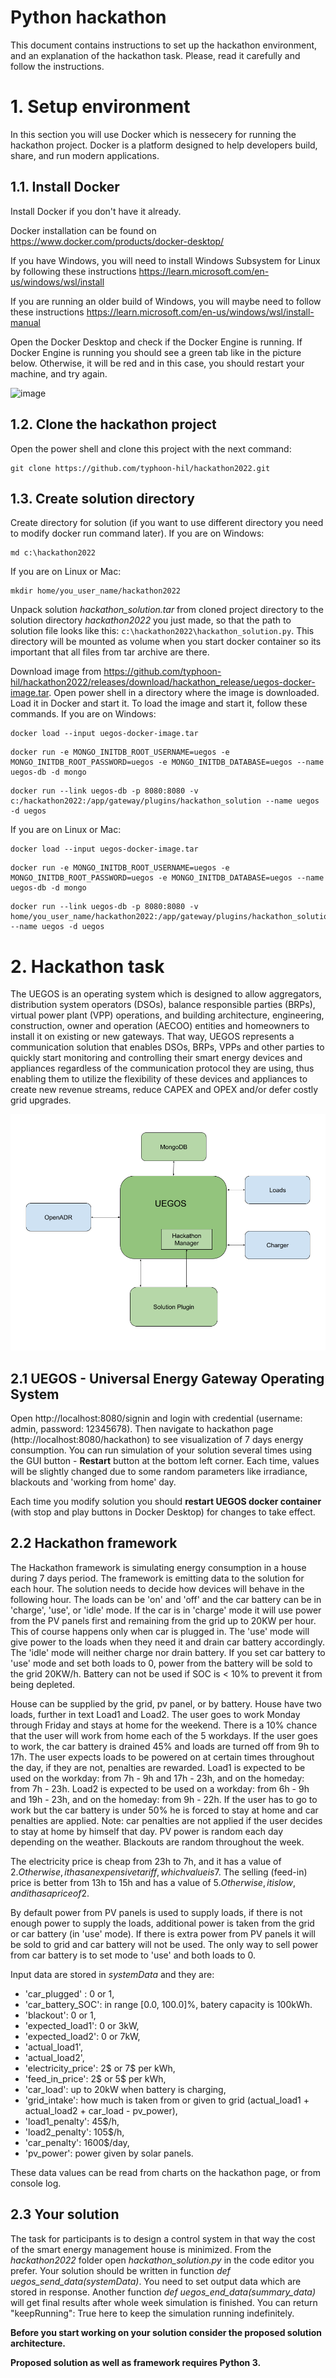 # Python hackathon
This document contains instructions to set up the hackathon environment, and an explanation of the hackathon task. Please, read it carefully and follow the instructions. 

# 1. Setup environment
In this section you will use Docker which is nessecery for running the hackathon project. Docker is a platform designed to help developers build, share, and run modern applications.

## 1.1. Install Docker
Install Docker if you don't have it already.

Docker installation can be found on https://www.docker.com/products/docker-desktop/

If you have Windows, you will need to install Windows Subsystem for Linux by following these instructions https://learn.microsoft.com/en-us/windows/wsl/install

If you are running an older build of Windows, you will maybe need to follow these instructions https://learn.microsoft.com/en-us/windows/wsl/install-manual

Open the Docker Desktop and check if the Docker Engine is running. If Docker Engine is running you should see a green tab like in the picture below. Otherwise, it will be red and in this case, you should restart your machine, and try again.

![image](https://user-images.githubusercontent.com/118435788/202661114-42f53673-4b20-4790-a340-930108c8b512.png)

## 1.2. Clone the hackathon project
Open the power shell and clone this project with the next command:

``` shell
git clone https://github.com/typhoon-hil/hackathon2022.git
```

## 1.3. Create solution directory
Create directory for solution (if you want to use different directory you need to modify docker run command later).
If you are on Windows:
``` shell
md c:\hackathon2022
```

If you are on Linux or Mac:
``` shell
mkdir home/you_user_name/hackathon2022
```
Unpack solution *hackathon_solution.tar* from cloned project directory to the solution directory *hackathon2022* you just made, so that the path to solution file looks like this: ```c:\hackathon2022\hackathon_solution.py```. This directory will be mounted as volume when you start docker container so its important that all files from tar archive are there.

Download image from https://github.com/typhoon-hil/hackathon2022/releases/download/hackathon_release/uegos-docker-image.tar. Open power shell in a directory where the image is downloaded. Load it in Docker and start it. To load the image and start it, follow these commands.
If you are on Windows:
``` shell
docker load --input uegos-docker-image.tar
```
``` shell
docker run -e MONGO_INITDB_ROOT_USERNAME=uegos -e MONGO_INITDB_ROOT_PASSWORD=uegos -e MONGO_INITDB_DATABASE=uegos --name uegos-db -d mongo
```
``` shell
docker run --link uegos-db -p 8080:8080 -v c:/hackathon2022:/app/gateway/plugins/hackathon_solution --name uegos -d uegos
```

If you are on Linux or Mac:
``` shell
docker load --input uegos-docker-image.tar
```
``` shell
docker run -e MONGO_INITDB_ROOT_USERNAME=uegos -e MONGO_INITDB_ROOT_PASSWORD=uegos -e MONGO_INITDB_DATABASE=uegos --name uegos-db -d mongo
```
``` shell
docker run --link uegos-db -p 8080:8080 -v home/you_user_name/hackathon2022:/app/gateway/plugins/hackathon_solution --name uegos -d uegos
```

# 2. Hackathon task 
The UEGOS is an operating system which is designed to allow aggregators, distribution system operators (DSOs), balance responsible parties (BRPs), virtual power plant (VPP) operations, and building architecture, engineering, construction, owner and operation (AECOO) entities and homeowners to install it on existing or new gateways. That way, UEGOS represents a communication solution that enables DSOs, BRPs, VPPs and other parties to quickly start monitoring and controlling their smart energy devices and appliances regardless of the communication protocol they are using, thus enabling them to utilize the flexibility of these devices and appliances to create new revenue streams, reduce CAPEX and OPEX and/or defer costly grid upgrades.

![server with hil](uegos.png)

## 2.1 UEGOS - Universal Energy Gateway Operating System
Open http://localhost:8080/signin and login with credential (username: admin, password: 12345678). Then navigate to hackathon page (http://localhost:8080/hackathon) to see visualization of 7 days energy consumption. You can run simulation of your solution several times using the GUI button - **Restart** button at the bottom left corner. Each time, values will be slightly changed due to some random parameters like irradiance, blackouts and 'working from home' day.

Each time you modify solution you should **restart UEGOS docker container** (with stop and play buttons in Docker Desktop) for changes to take effect. 

## 2.2 Hackathon framework
The Hackathon framework is simulating energy consumption in a house during 7 days period. The framework is emitting data to the solution for each hour. The solution needs to decide how devices will behave in the following hour. The loads can be 'on' and 'off' and the car battery can be in 'charge', 'use', or 'idle' mode. If the car is in 'charge' mode it will use power from the PV panels first and remaining from the grid up to 20KW per hour. This of course happens only when car is plugged in. The 'use' mode will give power to the loads when they need it and drain car battery accordingly. The 'idle' mode will neither charge nor drain battery. If you set car battery to 'use' mode and set both loads to 0, power from the battery will be sold to the grid 20KW/h. Battery can not be used if SOC is < 10% to prevent it from being depleted.

House can be supplied by the grid, pv panel, or by battery. House have two loads, further in text Load1 and Load2.
The user goes to work Monday through Friday and stays at home for the weekend. There is a 10% chance that the user will work from home each of the 5 workdays. If the user goes to work, the car battery is drained 45% and loads are turned off from 9h to 17h. The user expects loads to be powered on at certain times throughout the day, if they are not, penalties are rewarded. Load1 is expected to be used on the workday: from 7h - 9h and 17h - 23h, and on the homeday: from 7h - 23h. Load2 is expected to be used on a workday: from 6h - 9h and 19h - 23h, and on the homeday: from 9h - 22h. 
If the user has to go to work but the car battery is under 50% he is forced to stay at home and car penalties are applied. Note: car penalties are not applied if the user decides to stay at home by himself that day.
PV power is random each day depending on the weather. Blackouts are random throughout the week.

The electricity price is cheap from 23h to 7h, and it has a value of 2$. Otherwise, it has an expensive tariff, which value is 7$. The selling (feed-in) price is better from 13h to 15h and has a value of 5$. Otherwise, it is low, and it has a price of 2$. 

By default power from PV panels is used to supply loads, if there is not enough power to supply the loads, additional power is taken from the grid or car battery (in 'use' mode). If there is extra power from PV panels it will be sold to grid and car battery will not be used. The only way to sell power from car battery is to set mode to 'use' and both loads to 0.

Input data are stored in *systemData* and they are:
 - 'car_plugged' : 0 or 1,
 - 'car_battery_SOC': in range [0.0, 100.0]%, batery capacity is 100kWh.
 - 'blackout': 0 or 1,
 - 'expected_load1': 0 or 3kW,
 - 'expected_load2': 0 or 7kW,
 - 'actual_load1',
 - 'actual_load2',
 - 'electricity_price': 2$ or 7$ per kWh,
 - 'feed_in_price': 2$ or 5$ per kWh,
 - 'car_load': up to 20kW when battery is charging,
 - 'grid_intake': how much is taken from or given to grid (actual_load1 + actual_load2 + car_load - pv_power),
 - 'load1_penalty': 45$/h,
 - 'load2_penalty': 105$/h,
 - 'car_penalty': 1600$/day,
 - 'pv_power': power given by solar panels.
  
These data values can be read from charts on the hackathon page, or from console log.


## 2.3 Your solution
The task for participants is to design a control system in that way the cost of the smart energy management house is minimized.
From the *hackathon2022* folder open *hackathon_solution.py* in the code editor you prefer. Your solution should be written in function *def uegos_send_data(systemData)*. You need to set output data which are stored in response. Another function *def uegos_end_data(summary_data)* will get final results after whole week simulation is finished. You can return "keepRunning": True here to keep the simulation running indefinitely.


**Before you start working on your solution consider the proposed
solution architecture.**

**Proposed solution as well as framework requires Python 3.**

